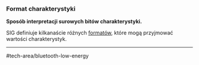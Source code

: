 ### Format charakterystyki
**Sposób interpretacji surowych bitów charakterystyki.**

SIG definiuje kilkanaście różnych [formatów](https://btprodspecificationrefs.blob.core.windows.net/assigned-numbers/Assigned%20Number%20Types/Format%20Types.pdf), które mogą przyjmować wartości charakterystyk.

---
#tech-area/bluetooth-low-energy 
